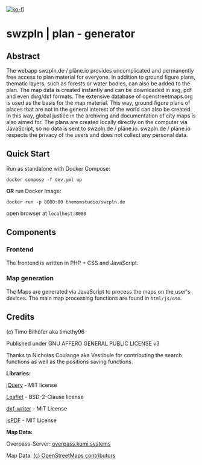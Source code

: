 [![ko-fi](https://ko-fi.com/img/githubbutton_sm.svg)](https://ko-fi.com/S6S3EEUDS)

# swzpln | plan - generator

## Abstract

The webapp swzpln.de / pläne.io provides uncomplicated and permanently free access to plan material for everyone. In addition to ground figure plans, thematic layers, such as forests or water bodies, can also be added to the plan. The map data is created instantly and can be downloaded in svg, pdf and even dwg/dxf formats.
The extensive database of openstreetmaps.org is used as the basis for the map material. This way, ground figure plans of places that are not in the general interest of the world can also be created. In this way, global justice in the archiving and documentation of city maps is also aimed for. The plans are created locally directly on the computer via JavaScript, so no data is sent to swzpln.de / pläne.io. swzpln.de / pläne.io respects the privacy of the users and does not collect any personal data.

## Quick Start

Run as standalone with Docker Compose:

`docker compose -f dev.yml up`

**OR** run Docker Image:

`docker run -p 8080:80 themomstudio/swzpln.de`

open browser at `localhost:8080`

## Components

### Frontend

The frontend is written in PHP + CSS and JavaScript.

### Map generation

The Maps are generated via JavaScript to process the maps on the user's devices. The main map processing functions are found in `html/js/osm`.

## Credits

(c) Timo Bilhöfer aka timethy96

Published under GNU AFFERO GENERAL PUBLIC LICENSE v3

Thanks to Nicholas Coulange aka Vestibule for contributing the search functions as well as the positions saving functions.

**Libraries:**

[jQuery](https://github.com/jquery/jquery) - MIT license

[Leaflet](https://github.com/Leaflet/Leaflet) - BSD-2-Clause license

[dxf-writer](https://github.com/ognjen-petrovic/js-dxf) - MIT License

[jsPDF](https://github.com/parallax/jsPDF) - MIT License



**Map Data:**

Overpass-Server: [overpass.kumi.systems](https://overpass.kumi.systems/)

Map Data: [(c) OpenStreetMaps contributors](https://www.openstreetmap.org/copyright)